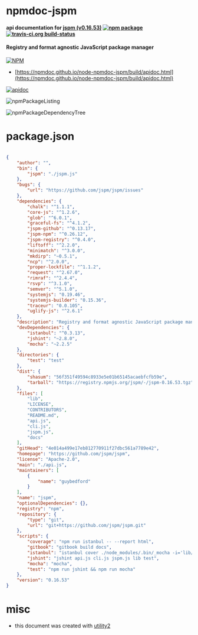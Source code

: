 # npmdoc-jspm

#### api documentation for  [jspm (v0.16.53)](https://github.com/jspm/jspm)  [![npm package](https://img.shields.io/npm/v/npmdoc-jspm.svg?style=flat-square)](https://www.npmjs.org/package/npmdoc-jspm) [![travis-ci.org build-status](https://api.travis-ci.org/npmdoc/node-npmdoc-jspm.svg)](https://travis-ci.org/npmdoc/node-npmdoc-jspm)

#### Registry and format agnostic JavaScript package manager

[![NPM](https://nodei.co/npm/jspm.png?downloads=true&downloadRank=true&stars=true)](https://www.npmjs.com/package/jspm)

- [https://npmdoc.github.io/node-npmdoc-jspm/build/apidoc.html](https://npmdoc.github.io/node-npmdoc-jspm/build/apidoc.html)

[![apidoc](https://npmdoc.github.io/node-npmdoc-jspm/build/screenCapture.buildCi.browser.%252Ftmp%252Fbuild%252Fapidoc.html.png)](https://npmdoc.github.io/node-npmdoc-jspm/build/apidoc.html)

![npmPackageListing](https://npmdoc.github.io/node-npmdoc-jspm/build/screenCapture.npmPackageListing.svg)

![npmPackageDependencyTree](https://npmdoc.github.io/node-npmdoc-jspm/build/screenCapture.npmPackageDependencyTree.svg)



# package.json

```json

{
    "author": "",
    "bin": {
        "jspm": "./jspm.js"
    },
    "bugs": {
        "url": "https://github.com/jspm/jspm/issues"
    },
    "dependencies": {
        "chalk": "^1.1.1",
        "core-js": "^1.2.6",
        "glob": "^6.0.1",
        "graceful-fs": "^4.1.2",
        "jspm-github": "^0.13.17",
        "jspm-npm": "^0.26.12",
        "jspm-registry": "^0.4.0",
        "liftoff": "^2.2.0",
        "minimatch": "^3.0.0",
        "mkdirp": "~0.5.1",
        "ncp": "^2.0.0",
        "proper-lockfile": "^1.1.2",
        "request": "^2.67.0",
        "rimraf": "^2.4.4",
        "rsvp": "^3.1.0",
        "semver": "^5.1.0",
        "systemjs": "0.19.46",
        "systemjs-builder": "0.15.36",
        "traceur": "0.0.105",
        "uglify-js": "^2.6.1"
    },
    "description": "Registry and format agnostic JavaScript package manager",
    "devDependencies": {
        "istanbul": "^0.3.13",
        "jshint": "~2.8.0",
        "mocha": "~2.2.5"
    },
    "directories": {
        "test": "test"
    },
    "dist": {
        "shasum": "56f351f49594c8933e5e01b65145acaebfcfb59e",
        "tarball": "https://registry.npmjs.org/jspm/-/jspm-0.16.53.tgz"
    },
    "files": [
        "lib",
        "LICENSE",
        "CONTRIBUTORS",
        "README.md",
        "api.js",
        "cli.js",
        "jspm.js",
        "docs"
    ],
    "gitHead": "4e014a499e17eb812770911f27dbc561a7789e42",
    "homepage": "https://github.com/jspm/jspm",
    "license": "Apache-2.0",
    "main": "./api.js",
    "maintainers": [
        {
            "name": "guybedford"
        }
    ],
    "name": "jspm",
    "optionalDependencies": {},
    "registry": "npm",
    "repository": {
        "type": "git",
        "url": "git+https://github.com/jspm/jspm.git"
    },
    "scripts": {
        "coverage": "npm run istanbul -- --report html",
        "gitbook": "gitbook build docs",
        "istanbul": "istanbul cover ./node_modules/.bin/_mocha -i='lib/**/*.js'",
        "jshint": "jshint api.js cli.js jspm.js lib test",
        "mocha": "mocha",
        "test": "npm run jshint && npm run mocha"
    },
    "version": "0.16.53"
}
```



# misc
- this document was created with [utility2](https://github.com/kaizhu256/node-utility2)
